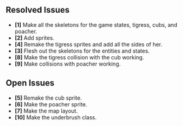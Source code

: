 ## Resolved Issues ##
- **[1]** Make all the skeletons for the game states, tigress, cubs, and poacher.
- **[2]** Add sprites.
- **[4]** Remake the tigress sprites and add all the sides of her.
- **[3]** Flesh out the skeletons for the entities and states.
- **[8]** Make the tigress collision with the cub working.
- **[9]** Make collisions with poacher working.

## Open Issues ##
- **[5]** Remake the cub sprite.
- **[6]** Make the poacher sprite.
- **[7]** Make the map layout.
- **[10]** Make the underbrush class.